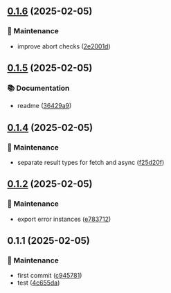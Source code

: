 

## [0.1.6](https://github.com/arshad-yaseen/nice-retry/compare/0.1.5...0.1.6) (2025-02-05)


### 🔧 Maintenance

* improve abort checks ([2e2001d](https://github.com/arshad-yaseen/nice-retry/commit/2e2001d7d2a40e31992d8158648373bf43d61afd))

## [0.1.5](https://github.com/arshad-yaseen/nice-retry/compare/0.1.4...0.1.5) (2025-02-05)

### 📚 Documentation

- readme ([36429a9](https://github.com/arshad-yaseen/nice-retry/commit/36429a9c417660673b5f4d49f5d85e8f2c49f26a))

## [0.1.4](https://github.com/arshad-yaseen/nice-retry/compare/0.1.3...0.1.4) (2025-02-05)

### 🔧 Maintenance

- separate result types for fetch and async ([f25d20f](https://github.com/arshad-yaseen/nice-retry/commit/f25d20f811c37a0e370c9dbd9d043243f12736b5))

## [0.1.2](https://github.com/arshad-yaseen/nice-retry/compare/0.1.1...0.1.2) (2025-02-05)

### 🔧 Maintenance

- export error instances ([e783712](https://github.com/arshad-yaseen/nice-retry/commit/e783712ea5450d99b2e3519c158014f8f4d88c84))

## 0.1.1 (2025-02-05)

### 🔧 Maintenance

- first commit ([c945781](https://github.com/arshad-yaseen/nice-retry/commit/c94578175f3911e83e0b1d949d2481c3218f4424))
- test ([4c655da](https://github.com/arshad-yaseen/nice-retry/commit/4c655dadcb974aea0718a48283081e96d7121b56))
